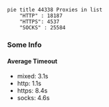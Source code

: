 
```mermaid
pie title 44338 Proxies in list
    "HTTP" : 18187
    "HTTPS": 4537
    "SOCKS" : 25584
```

### Some Info
#### Average Timeout

- mixed: 3.1s
- http: 1.1s
- https: 8.4s
- socks: 4.6s